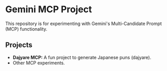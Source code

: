 # Gemini MCP Project

This repository is for experimenting with Gemini's Multi-Candidate Prompt (MCP) functionality.

## Projects

*   **Dajyare MCP:** A fun project to generate Japanese puns (dajyare).
*   Other MCP experiments.
